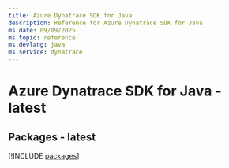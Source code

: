 ```yaml
---
title: Azure Dynatrace SDK for Java
description: Reference for Azure Dynatrace SDK for Java
ms.date: 09/09/2025
ms.topic: reference
ms.devlang: java
ms.service: dynatrace
---
```

# Azure Dynatrace SDK for Java - latest
## Packages - latest
[!INCLUDE [packages](dynatrace-index.md)]